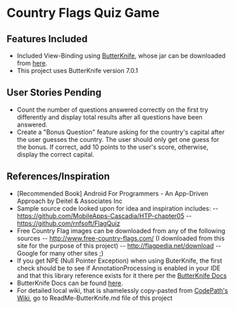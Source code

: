 # Country Flags Quiz Game

## Features Included
* Included View-Binding using [ButterKnife](http://jakewharton.github.io/butterknife/), whose jar can be downloaded from [here](https://search.maven.org/remote_content?g=com.jakewharton&a=butterknife&v=LATEST).
* This project uses ButterKnife version 7.0.1

## User Stories Pending
* Count the number of questions answered correctly on the first try differently and display total results after all questions have been answered.
* Create a "Bonus Question" feature asking for the country's capital after the user guesses the country. The user should only get one guess for the bonus. If correct, add 10 points to the user's score, otherwise, display the correct capital.

## References/Inspiration
* [Recommended Book] Android For Programmers - An App-Driven Approach by Deitel & Associates Inc
* Sample source code looked upon for idea and inspiration includes: 
    -- https://github.com/MobileApps-Cascadia/HTP-chapter05
    -- https://github.com/rnfsoft/FlagQuiz
* Free Country Flag images can be downloaded from any of the following sources
    -- http://www.free-country-flags.com/ (I downloaded from this site for the purpose of this project)
    -- http://flagpedia.net/download
    -- Google for many other sites ;)
* If you get NPE (Null Pointer Exception) when using ButerKnife, the first check should be to see if AnnotationProcessing is enabled in your IDE and that this library reference exists for it there per the [ButterKnife Docs](http://jakewharton.github.io/butterknife/ide-eclipse.html)
* ButterKnife Docs can be found [here](http://jakewharton.github.io/butterknife/).
* For detailed local wiki, that is shamelessly copy-pasted from [CodePath's Wiki](https://github.com/codepath/android_guides/wiki/Reducing-View-Boilerplate-with-Butterknife), go to ReadMe-ButterKnife.md file of this project      
